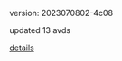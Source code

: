 version: 2023070802-4c08

updated 13 avds

[details](https://github.com/0x74f917491bfa7ebfa379/ali_avd_db/blob/master/change_log/2023/07/08/02/4c08.txt)